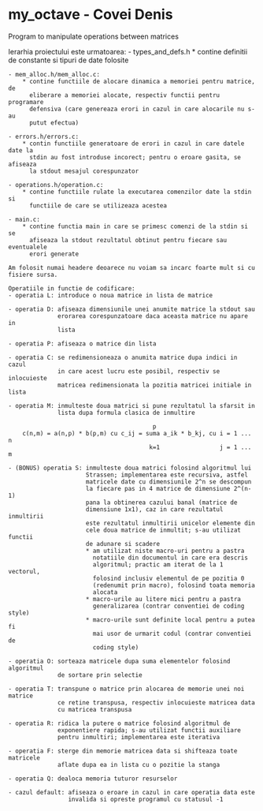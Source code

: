 # my_octave - Covei Denis
Program to manipulate operations between matrices

Ierarhia proiectului este urmatoarea:
    - types_and_defs.h
		* contine definitii de constante si tipuri de date folosite

    - mem_alloc.h/mem_alloc.c:
		* contine functiile de alocare dinamica a memoriei pentru matrice, de
		  eliberare a memoriei alocate, respectiv functii pentru programare
		  defensiva (care genereaza erori in cazul in care alocarile nu s-au
		  putut efectua)

    - errors.h/errors.c: 
		* contin functiile generatoare de erori in cazul in care datele date la
		  stdin au fost introduse incorect; pentru o eroare gasita, se afiseaza
		  la stdout mesajul corespunzator

    - operations.h/operation.c: 
		* contine functiile rulate la executarea comenzilor date la stdin si
		  functiile de care se utilizeaza acestea

    - main.c: 
		* contine functia main in care se primesc comenzi de la stdin si se 
		  afiseaza la stdout rezultatul obtinut pentru fiecare sau eventualele
		  erori generate
    
    Am folosit numai headere deoarece nu voiam sa incarc foarte mult si cu 
    fisiere sursa.

    Operatiile in functie de codificare:
    - operatia L: introduce o noua matrice in lista de matrice

    - operatia D: afiseaza dimensiunile unei anumite matrice la stdout sau
                  erorarea corespunzatoare daca aceasta matrice nu apare in
                  lista

    - operatia P: afiseaza o matrice din lista

    - operatia C: se redimensioneaza o anumita matrice dupa indici in cazul
                  in care acest lucru este posibil, respectiv se inlocuieste
                  matricea redimensionata la pozitia matricei initiale in lista

    - operatia M: inmulteste doua matrici si pune rezultatul la sfarsit in
                  lista dupa formula clasica de inmultire

                                             p
        c(n,m) = a(n,p) * b(p,m) cu c_ij = suma a_ik * b_kj, cu i = 1 ... n
                                            k=1                 j = 1 ... m
    
    - (BONUS) operatia S: inmulteste doua matrici folosind algoritmul lui 
                          Strassen; implementarea este recursiva, astfel
                          matricele date cu dimensiunile 2^n se descompun
                          la fiecare pas in 4 matrice de dimensiune 2^(n-1)
                          pana la obtinerea cazului banal (matrice de
                          dimensiune 1x1), caz in care rezultatul inmultirii
                          este rezultatul inmultirii unicelor elemente din
                          cele doua matrice de inmultit; s-au utilizat functii
                          de adunare si scadere
                          * am utilizat niste macro-uri pentru a pastra
                            notatiile din documentul in care era descris
                            algoritmul; practic am iterat de la 1 vectorul,
                            folosind inclusiv elementul de pe pozitia 0
                            (redenumit prin macro), folosind toata memoria
                            alocata
                          * macro-urile au litere mici pentru a pastra
                            generalizarea (contrar conventiei de coding style)
                          * macro-urile sunt definite local pentru a putea fi
                            mai usor de urmarit codul (contrar conventiei de
                            coding style)
    
    - operatia O: sorteaza matricele dupa suma elementelor folosind algoritmul
                  de sortare prin selectie

    - operatia T: transpune o matrice prin alocarea de memorie unei noi matrice
                  ce retine transpusa, respectiv inlocuieste matricea data
                  cu matricea transpusa

    - operatia R: ridica la putere o matrice folosind algoritmul de
                  exponentiere rapida; s-au utilizat functii auxiliare
                  pentru inmultiri; implementarea este iterativa

    - operatia F: sterge din memorie matricea data si shifteaza toate matricele
                  aflate dupa ea in lista cu o pozitie la stanga

    - operatia Q: dealoca memoria tuturor resurselor

    - cazul default: afiseaza o eroare in cazul in care operatia data este
                     invalida si opreste programul cu statusul -1
 
